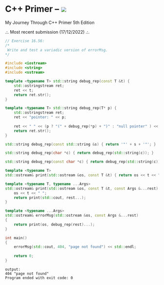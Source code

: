 # C++ Primer – [![](https://tokei.ekzhang.com/b1/github/ITHelpDec/CPP-Primer?category=code&style=plastic)](https://github.com/ITHelpDec/CPP-Primer)
My Journey Through C++ Primer 5th Edition

.:. Most recent submission (17/12/2022) .:.

```cpp
// Exercise 16.56:
/*
 Write and test a variadic version of errorMsg.
*/

#include <iostream>
#include <string>
#include <sstream>

template <typename T> std::string debug_rep(const T &t) {
    std::ostringstream ret;
    ret << t;
    return ret.str();
}

template <typename T> std::string debug_rep(T* p) {
    std::ostringstream ret;
    ret << "pointer: " << p;
    
    ret << " " << (p ? "(" + debug_rep(*p) + ")" : "null pointer" ) << "\n";
    return ret.str();
}

std::string debug_rep(const std::string &s) { return '"' + s + '"'; }

std::string debug_rep(char *c) { return debug_rep(std::string(c)); }

std::string debug_rep(const char *c) { return debug_rep(std::string(c)); }

template <typename T>
std::ostream& print(std::ostream &os, const T &t) { return os << t << " "; }

template <typename T, typename ...Args>
std::ostream& print(std::ostream &os, const T &t, const Args &...rest) {
    os << t << " ";
    return print(std::cout, rest...);
}

template <typename ...Args>
std::ostream& errorMsg(std::ostream &os, const Args &...rest)
{
    return print(os, debug_rep(rest)...);
}

int main()
{
    errorMsg(std::cout, 404, "page not found") << std::endl;
    
    return 0;
}
```
```
output:
404 "page not found" 
Program ended with exit code: 0
```
